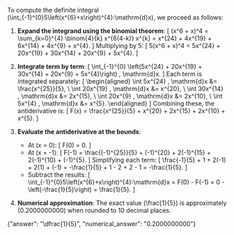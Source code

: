 To compute the definite integral \(\int_{-1}^{0}5\left(x^{6}+x\right)^{4}\:\mathrm{d}x\), we proceed as follows:

1. **Expand the integrand using the binomial theorem**:
   \[
   (x^6 + x)^4 = \sum_{k=0}^{4} \binom{4}{k} x^{6(4-k)} x^{k} = x^{24} + 4x^{19} + 6x^{14} + 4x^{9} + x^{4}.
   \]
   Multiplying by 5:
   \[
   5(x^6 + x)^4 = 5x^{24} + 20x^{19} + 30x^{14} + 20x^{9} + 5x^{4}.
   \]

2. **Integrate term by term**:
   \[
   \int_{-1}^{0} \left(5x^{24} + 20x^{19} + 30x^{14} + 20x^{9} + 5x^{4}\right) \, \mathrm{d}x.
   \]
   Each term is integrated separately:
   \[
   \begin{aligned}
   \int 5x^{24} \, \mathrm{d}x &= \frac{x^{25}}{5}, \\
   \int 20x^{19} \, \mathrm{d}x &= x^{20}, \\
   \int 30x^{14} \, \mathrm{d}x &= 2x^{15}, \\
   \int 20x^{9} \, \mathrm{d}x &= 2x^{10}, \\
   \int 5x^{4} \, \mathrm{d}x &= x^{5}.
   \end{aligned}
   \]
   Combining these, the antiderivative is:
   \[
   F(x) = \frac{x^{25}}{5} + x^{20} + 2x^{15} + 2x^{10} + x^{5}.
   \]

3. **Evaluate the antiderivative at the bounds**:
   - At \(x = 0\):
     \[
     F(0) = 0.
     \]
   - At \(x = -1\):
     \[
     F(-1) = \frac{(-1)^{25}}{5} + (-1)^{20} + 2(-1)^{15} + 2(-1)^{10} + (-1)^{5}.
     \]
     Simplifying each term:
     \[
     \frac{-1}{5} + 1 + 2(-1) + 2(1) + (-1) = -\frac{1}{5} + 1 - 2 + 2 - 1 = -\frac{1}{5}.
     \]
   - Subtract the results:
     \[
     \int_{-1}^{0}5\left(x^{6}+x\right)^{4}\:\mathrm{d}x = F(0) - F(-1) = 0 - \left(-\frac{1}{5}\right) = \frac{1}{5}.
     \]

4. **Numerical approximation**:
   The exact value \(\frac{1}{5}\) is approximately \(0.2000000000\) when rounded to 10 decimal places.

{"answer": "\\dfrac{1}{5}", "numerical_answer": "0.2000000000"}